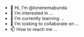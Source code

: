 - 👋 Hi, I’m @lonenemabunda
- 👀 I’m interested in ...
- 🌱 I’m currently learning ...
- 💞️ I’m looking to collaborate on ...
- 📫 How to reach me ...

<!---
lonenemabunda/lonenemabunda is a ✨ special ✨ repository because its `README.md` (this file) appears on your GitHub profile.
You can click the Preview link to take a look at your changes.
--->
